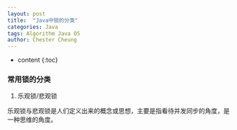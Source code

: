 ```yaml
---
layout: post
title:  "Java中锁的分类"
categories: Java 
tags: Algorithm Java OS
author: Chester Cheung
---
```


* content
{:toc}


### 常用锁的分类

1. 乐观锁/悲观锁

乐观锁与悲观锁是人们定义出来的概念或思想，主要是指看待并发同步的角度，是一种思维的角度。


